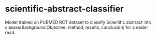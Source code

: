 # scientific-abstract-classifier
Model trained on PUBMED RCT dataset to classify Scientific abstract into classes(Background,Objective, method, results, conclusion) for a easier read.
